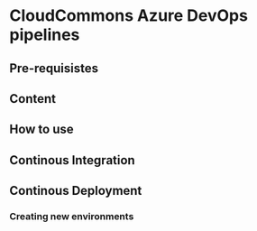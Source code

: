 # CloudCommons Azure DevOps pipelines

## Pre-requisistes

## Content

## How to use

## Continous Integration

## Continous Deployment

### Creating new environments
